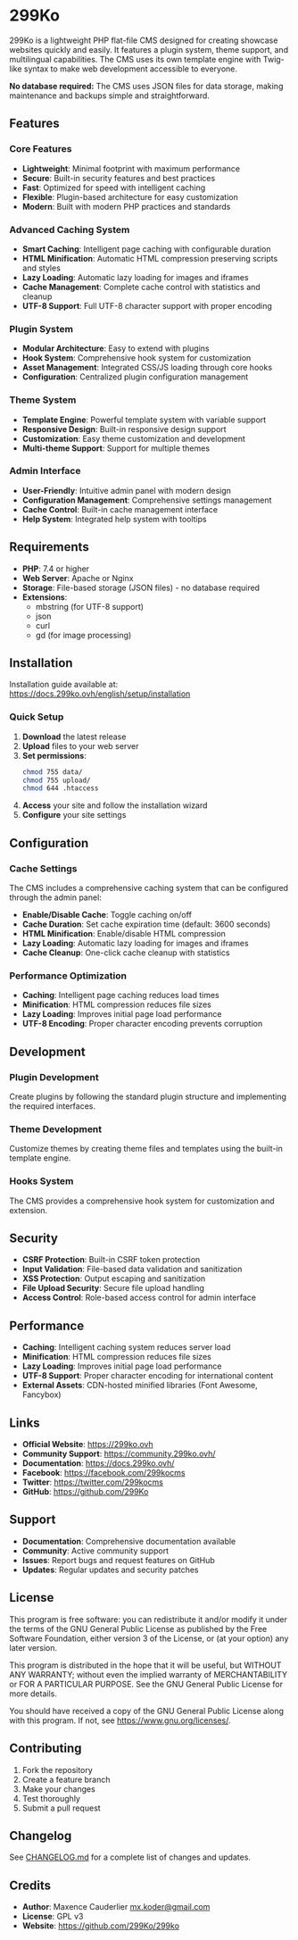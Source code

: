 # 299Ko

299Ko is a lightweight PHP flat-file CMS designed for creating showcase websites quickly and easily. It features a plugin system, theme support, and multilingual capabilities. The CMS uses its own template engine with Twig-like syntax to make web development accessible to everyone.

**No database required:** The CMS uses JSON files for data storage, making maintenance and backups simple and straightforward.

## Features

### Core Features
- **Lightweight**: Minimal footprint with maximum performance
- **Secure**: Built-in security features and best practices
- **Fast**: Optimized for speed with intelligent caching
- **Flexible**: Plugin-based architecture for easy customization
- **Modern**: Built with modern PHP practices and standards

### Advanced Caching System
- **Smart Caching**: Intelligent page caching with configurable duration
- **HTML Minification**: Automatic HTML compression preserving scripts and styles
- **Lazy Loading**: Automatic lazy loading for images and iframes
- **Cache Management**: Complete cache control with statistics and cleanup
- **UTF-8 Support**: Full UTF-8 character support with proper encoding

### Plugin System
- **Modular Architecture**: Easy to extend with plugins
- **Hook System**: Comprehensive hook system for customization
- **Asset Management**: Integrated CSS/JS loading through core hooks
- **Configuration**: Centralized plugin configuration management

### Theme System
- **Template Engine**: Powerful template system with variable support
- **Responsive Design**: Built-in responsive design support
- **Customization**: Easy theme customization and development
- **Multi-theme Support**: Support for multiple themes

### Admin Interface
- **User-Friendly**: Intuitive admin panel with modern design
- **Configuration Management**: Comprehensive settings management
- **Cache Control**: Built-in cache management interface
- **Help System**: Integrated help system with tooltips

## Requirements

- **PHP**: 7.4 or higher
- **Web Server**: Apache or Nginx
- **Storage**: File-based storage (JSON files) - no database required
- **Extensions**: 
  - mbstring (for UTF-8 support)
  - json
  - curl
  - gd (for image processing)

## Installation

Installation guide available at: https://docs.299ko.ovh/english/setup/installation

### Quick Setup
1. **Download** the latest release
2. **Upload** files to your web server
3. **Set permissions**:
   ```bash
   chmod 755 data/
   chmod 755 upload/
   chmod 644 .htaccess
   ```
4. **Access** your site and follow the installation wizard
5. **Configure** your site settings

## Configuration

### Cache Settings
The CMS includes a comprehensive caching system that can be configured through the admin panel:

- **Enable/Disable Cache**: Toggle caching on/off
- **Cache Duration**: Set cache expiration time (default: 3600 seconds)
- **HTML Minification**: Enable/disable HTML compression
- **Lazy Loading**: Automatic lazy loading for images and iframes
- **Cache Cleanup**: One-click cache cleanup with statistics

### Performance Optimization
- **Caching**: Intelligent page caching reduces load times
- **Minification**: HTML compression reduces file sizes
- **Lazy Loading**: Improves initial page load performance
- **UTF-8 Encoding**: Proper character encoding prevents corruption

## Development

### Plugin Development
Create plugins by following the standard plugin structure and implementing the required interfaces.

### Theme Development
Customize themes by creating theme files and templates using the built-in template engine.

### Hooks System
The CMS provides a comprehensive hook system for customization and extension.

## Security

- **CSRF Protection**: Built-in CSRF token protection
- **Input Validation**: File-based data validation and sanitization
- **XSS Protection**: Output escaping and sanitization
- **File Upload Security**: Secure file upload handling
- **Access Control**: Role-based access control for admin interface

## Performance

- **Caching**: Intelligent caching system reduces server load
- **Minification**: HTML compression reduces file sizes
- **Lazy Loading**: Improves initial page load performance
- **UTF-8 Support**: Proper character encoding for international content
- **External Assets**: CDN-hosted minified libraries (Font Awesome, Fancybox)

## Links

- **Official Website**: https://299ko.ovh
- **Community Support**: https://community.299ko.ovh/
- **Documentation**: https://docs.299ko.ovh/
- **Facebook**: https://facebook.com/299kocms
- **Twitter**: https://twitter.com/299kocms
- **GitHub**: https://github.com/299Ko

## Support

- **Documentation**: Comprehensive documentation available
- **Community**: Active community support
- **Issues**: Report bugs and request features on GitHub
- **Updates**: Regular updates and security patches

## License

This program is free software: you can redistribute it and/or modify
it under the terms of the GNU General Public License as published by
the Free Software Foundation, either version 3 of the License, or
(at your option) any later version.

This program is distributed in the hope that it will be useful,
but WITHOUT ANY WARRANTY; without even the implied warranty of
MERCHANTABILITY or FOR A PARTICULAR PURPOSE.  See the
GNU General Public License for more details.

You should have received a copy of the GNU General Public License
along with this program.  If not, see <https://www.gnu.org/licenses/>.

## Contributing

1. Fork the repository
2. Create a feature branch
3. Make your changes
4. Test thoroughly
5. Submit a pull request

## Changelog

See [CHANGELOG.md](changelog.md) for a complete list of changes and updates.

## Credits

- **Author**: Maxence Cauderlier <mx.koder@gmail.com>
- **License**: GPL v3
- **Website**: https://github.com/299Ko/299ko
